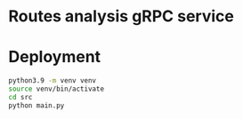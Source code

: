 # Routes analysis gRPC service

# Deployment

```bash
python3.9 -m venv venv
source venv/bin/activate
cd src
python main.py
```